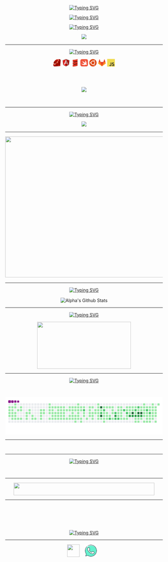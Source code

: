 
<p align="center">
    <a href="https://github.com/SL-Alpha-X/SL-Alpha-X">
        <img
            src="https://readme-typing-svg.herokuapp.com?size=30&width=300&lines=Hello+Im+MALINDU"
            alt="Typing SVG"
        />
    </a>
</p>

<p align="center">
    <a href="https://github.com/SL-Alpha-X/SL-Alpha-X">
        <img
            src="https://readme-typing-svg.herokuapp.com?size=30&width=330&lines=Wlcm+To+My+Profile+🚀"
            alt="Typing SVG"
        />
    </a>
</p>

<p align="center">
    <a href="https://github.com/SL-Alpha-X/SL-Alpha-X">
        <img
            src="https://readme-typing-svg.herokuapp.com?size=28&width=495&lines=<Creating+New+Alpha-X+WA+Bot>"
            alt="Typing SVG"
        />
    </a>
</p>

<p align='center'>
  <a href="github.com/SL-Alpha-X" > <img src="https://c.tenor.com/lUFliafCu_MAAAAd/hello.gif"width="100" /> </a>
</p>

---

<p align="center">
    <a href="https://github.com/SL-Alpha-X/SL-Alpha-X">
        <img
            src="https://readme-typing-svg.herokuapp.com?size=35&width=400&lines=💝+<+<+Alpha+>+>+🍁"
            alt="Typing SVG"
        />
    </a>
</p>

<p align="center">
<img src="https://raw.githubusercontent.com/devicons/devicon/master/icons/ruby/ruby-original.svg" width="25px" height="25px"/>
<img src="https://raw.githubusercontent.com/devicons/devicon/master/icons/angularjs/angularjs-original.svg" width="25px" height="25px"/>
<img src="https://raw.githubusercontent.com/devicons/devicon/master/icons/scala/scala-original.svg" width="25px" height="25px"/>
<img src="https://raw.githubusercontent.com/devicons/devicon/master/icons/swift/swift-original.svg" width="25px" height="25px"/>
<img src="https://raw.githubusercontent.com/devicons/devicon/master/icons/ubuntu/ubuntu-plain.svg" width="25px" height="25px"/>
<img src="https://raw.githubusercontent.com/devicons/devicon/master/icons/gitlab/gitlab-original.svg" width="25px" height="25px"/>
<img src="https://raw.githubusercontent.com/devicons/devicon/master/icons/javascript/javascript-original.svg" width="25px" height="25px"/>

<br> <br> 

<p align="center">     
<img src="https://octodex.github.com/images/daftpunktocat-thomas.gif" width=300px>
</p>

<br>

---

 <p align="center">
    <a href="https://github.com/SL-Alpha-X/SL-Alpha-X">
        <img
            src="https://readme-typing-svg.herokuapp.com?size=30&width=500&lines=📚+Owner+-+@SL-Alpha-X-Team+💡"
            alt="Typing SVG"
        />
    </a>
</p>

<p align="center"><a href="https://github.com/SL-Alpha-X"><img src="https://telegra.ph/file/7d8f31f13b6631242752d.jpg" width="300"></a></p>


---

<p align="center"> 
 <img src="https://adcy.io/wp-content/uploads/2020/04/anti-hacking.gif" height="450" width="900" />
</p>

---

 <p align="center">
    <a href="https://github.com/SL-Alpha-X/SL-Alpha-X">
        <img
            src="https://readme-typing-svg.herokuapp.com?size=35&width=500&lines=<<+Alpha's+github+stats+>>"
            alt="Typing SVG"
        />
    </a>
</p>

<p align="center">
<img align="center" src="https://github-readme-stats.vercel.app/api?username=SL-Alpha-X&include_all_commits=true&count_private=true&show_icons=true&line_height=20&title_color=7A7ADB&icon_color=2234AE&text_color=D3D3D3&bg_color=0,000000,130F40" alt="Alpha's Github Stats">
</p>

---

 <p align="center">
    <a href="https://github.com/SL-Alpha-X/SL-Alpha-X">
        <img
            src="https://readme-typing-svg.herokuapp.com?size=35&width=500&lines=<<+Most+used+languages+>>"
            alt="Typing SVG"
        />
    </a>
</p>

<p align="center"> 
 <img align="center" src="https://github-readme-stats.vercel.app/api/top-langs/?username=SL-Alpha-X&theme=dark&show_icons=true"  height="150" width="300" />
</p>

---

 <p align="center">
    <a href="https://github.com/SL-Alpha-X/SL-Alpha-X">
        <img
            src="https://readme-typing-svg.herokuapp.com?size=25&width=800&lines=Aaahhhhhh+!!+My+contribution+grapgh+is+getting+eaten...+😶"
            alt="Typing SVG"
        />
    </a>
</p>

<br> 

<p align="center"> 
 <img src="https://raw.githubusercontent.com/devSouvik/devSouvik/output/github-contribution-grid-snake.gif" />
</p>

---

<br>

---

 <p align="center">
    <a href="https://github.com/SL-Alpha-X/SL-Alpha-X">
        <img
            src="https://readme-typing-svg.herokuapp.com?size=36&width=500&lines=<<+Visitors+Count+>>"
            alt="Typing SVG"
        />
    </a>
</p>

<br>

---
 
<p align="center"> 
 <img align="center" src="https://profile-counter.glitch.me/{SL-Alpha-X}/count.svg"  height="40" width="450" />
</p>

---

<br> <br>
---

 <p align="center">
    <a href="https://github.com/SL-Alpha-X/SL-Alpha-X">
        <img
            src="https://readme-typing-svg.herokuapp.com?size=35&width=500&lines=<<+CONTACTC+ME+ON+>>"
            alt="Typing SVG"
        />
    </a>
</p>

 ---

<p align="center">
<a href="https://t.me/SL_Alpha_X" target="blank"><img align="center" src="https://cdn4.iconfinder.com/data/icons/logos-and-brands/512/335_Telegram_logo-256.png"  height="40" width="40" /></a> &nbsp;&nbsp;
<a href="https://wa.me/94772978164" target="blank"><img align="center" src="https://github.com/SL-Alpha-X/SL-Alpha-X/blob/main/whatsapp.png"  height="40" width="40" /></a> &nbsp;&nbsp;
</p>
